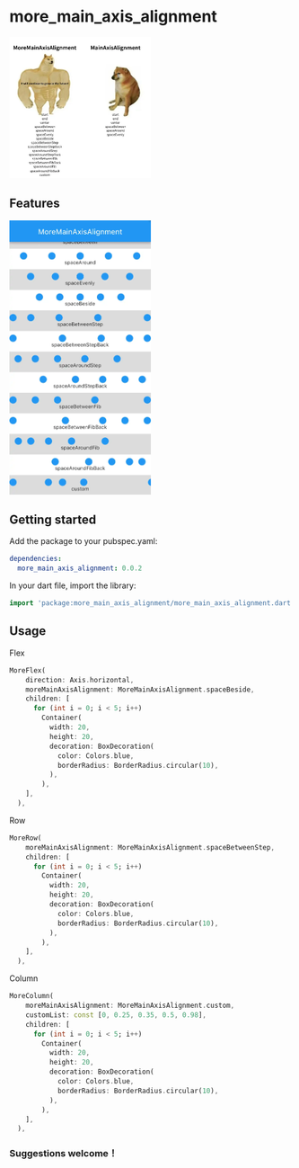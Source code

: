 # more_main_axis_alignment

<img src="https://raw.githubusercontent.com/w830207/more_main_axis_alignment/main/doc/meme.webp" width="50%" height="50%">

## Features

<img src="https://raw.githubusercontent.com/w830207/more_main_axis_alignment/main/doc/feature.webp" width="50%" height="50%">

## Getting started

Add the package to your pubspec.yaml:

```yaml
dependencies:
  more_main_axis_alignment: 0.0.2
```

In your dart file, import the library:

```dart
import 'package:more_main_axis_alignment/more_main_axis_alignment.dart';
```

## Usage
Flex
```dart
MoreFlex(
    direction: Axis.horizontal,
    moreMainAxisAlignment: MoreMainAxisAlignment.spaceBeside,
    children: [
      for (int i = 0; i < 5; i++)
        Container(
          width: 20,
          height: 20,
          decoration: BoxDecoration(
            color: Colors.blue,
            borderRadius: BorderRadius.circular(10),
          ),
        ),
    ],
  ),
```
Row
```dart
MoreRow(
    moreMainAxisAlignment: MoreMainAxisAlignment.spaceBetweenStep,
    children: [
      for (int i = 0; i < 5; i++)
        Container(
          width: 20,
          height: 20,
          decoration: BoxDecoration(
            color: Colors.blue,
            borderRadius: BorderRadius.circular(10),
          ),
        ),
    ],
  ),
```
Column
```dart
MoreColumn(
    moreMainAxisAlignment: MoreMainAxisAlignment.custom,
    customList: const [0, 0.25, 0.35, 0.5, 0.98],
    children: [
      for (int i = 0; i < 5; i++)
        Container(
          width: 20,
          height: 20,
          decoration: BoxDecoration(
            color: Colors.blue,
            borderRadius: BorderRadius.circular(10),
          ),
        ),
    ],
  ),
```


### Suggestions welcome！
